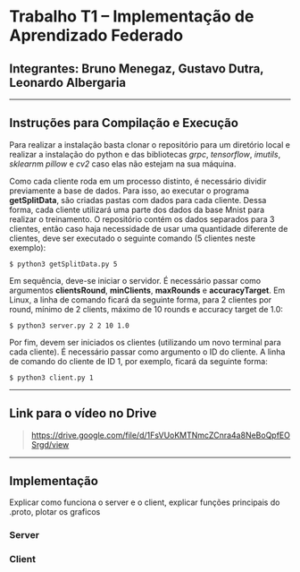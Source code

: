 # Trabalho T1 – Implementação de Aprendizado Federado
## Integrantes: Bruno Menegaz, Gustavo Dutra, Leonardo Albergaria
---
## Instruções para Compilação e Execução

Para realizar a instalação basta clonar o repositório para um diretório local e realizar a instalação do python e das bibliotecas *grpc*, *tensorflow*, *imutils*, *sklearn*m *pillow* e *cv2* caso elas não estejam na sua máquina.

Como cada cliente roda em um processo distinto, é necessário dividir previamente a base de dados. Para isso, ao executar o programa **getSplitData**, são criadas pastas com dados para cada cliente. Dessa forma, cada cliente utilizará uma parte dos dados da base Mnist para realizar o treinamento. O repositório contém os dados separados para 3 clientes, então caso haja necessidade de usar uma quantidade diferente de clientes, deve ser executado o seguinte comando (5 clientes neste exemplo):

```
$ python3 getSplitData.py 5
```

Em sequência, deve-se iniciar o servidor. É necessário passar como argumentos **clientsRound**, **minClients**, **maxRounds** e **accuracyTarget**. Em Linux, a linha de comando ficará da seguinte forma, para 2 clientes por round, mínimo de 2 clients, máximo de 10 rounds e accuracy target de 1.0:

```
$ python3 server.py 2 2 10 1.0
```

Por fim, devem ser iniciados os clientes (utilizando um novo terminal para cada cliente). É necessário passar como argumento o ID do cliente. A linha de comando do cliente de ID 1, por exemplo, ficará da seguinte forma:

```
$ python3 client.py 1
```

---
## Link para o vídeo no Drive

> https://drive.google.com/file/d/1FsVUoKMTNmcZCnra4a8NeBoQpfEOSrgd/view

---
## Implementação
Explicar como funciona o server e o client, explicar funções principais do .proto, plotar os graficos


### Server

### Client
